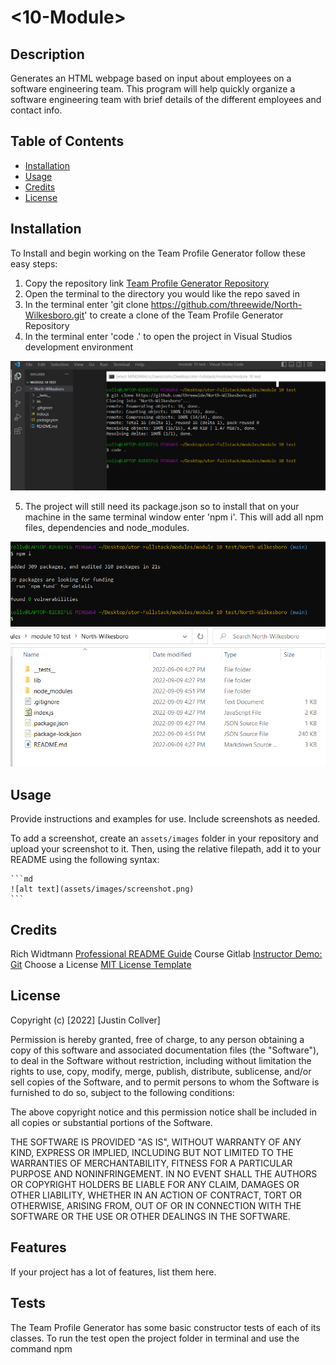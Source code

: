 # <10-Module>

## Description

Generates an HTML webpage based on input about employees on a software engineering team. This program will help quickly organize a software engineering team with brief details of the different employees and contact info.

## Table of Contents

- [Installation](#installation)
- [Usage](#usage)
- [Credits](#credits)
- [License](#license)

## Installation
To Install and begin working on the Team Profile Generator follow these easy steps:

1. Copy the repository link [Team Profile Generator Repository](https://github.com/threewide/North-Wilkesboro.git)
2. Open the terminal to the directory you would like the repo saved in
3. In the terminal enter 'git clone https://github.com/threewide/North-Wilkesboro.git' to create a clone of the Team Profile Generator Repository
4. In the terminal enter 'code .' to open the project in Visual Studios development environment

![Installation](./assets/images/installation-guide.png)

5. The project will still need its package.json so to install that on your machine in the same terminal window enter 'npm i'. This will add all npm files, dependencies and node_modules.

![NPM Installation](./assets/images/npm-install.png)
![Added Files](./assets/images/added-files.png)

## Usage

Provide instructions and examples for use. Include screenshots as needed.

To add a screenshot, create an `assets/images` folder in your repository and upload your screenshot to it. Then, using the relative filepath, add it to your README using the following syntax:

    ```md
    ![alt text](assets/images/screenshot.png)
    ```

## Credits

Rich Widtmann [Professional README Guide](https://coding-boot-camp.github.io/full-stack/github/professional-readme-guide)
Course Gitlab [Instructor Demo: Git](https://utoronto.bootcampcontent.com/utoronto-bootcamp/UTOR-VIRT-FSF-FT-05-2022-U-LOLC/-/tree/main/01-HTML-Git-CSS/01-Activities/03-Ins_Git)
Choose a License [MIT License Template](https://choosealicense.com/licenses/mit/)

## License

Copyright (c) [2022] [Justin Collver]

Permission is hereby granted, free of charge, to any person obtaining a copy
of this software and associated documentation files (the "Software"), to deal
in the Software without restriction, including without limitation the rights
to use, copy, modify, merge, publish, distribute, sublicense, and/or sell
copies of the Software, and to permit persons to whom the Software is
furnished to do so, subject to the following conditions:

The above copyright notice and this permission notice shall be included in all
copies or substantial portions of the Software.

THE SOFTWARE IS PROVIDED "AS IS", WITHOUT WARRANTY OF ANY KIND, EXPRESS OR
IMPLIED, INCLUDING BUT NOT LIMITED TO THE WARRANTIES OF MERCHANTABILITY,
FITNESS FOR A PARTICULAR PURPOSE AND NONINFRINGEMENT. IN NO EVENT SHALL THE
AUTHORS OR COPYRIGHT HOLDERS BE LIABLE FOR ANY CLAIM, DAMAGES OR OTHER
LIABILITY, WHETHER IN AN ACTION OF CONTRACT, TORT OR OTHERWISE, ARISING FROM,
OUT OF OR IN CONNECTION WITH THE SOFTWARE OR THE USE OR OTHER DEALINGS IN THE
SOFTWARE.

## Features

If your project has a lot of features, list them here.

## Tests

The Team Profile Generator has some basic constructor tests of each of its classes. To run the test open the project folder in terminal and use the command npm